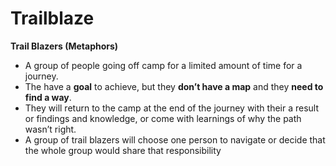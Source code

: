 # Trailblaze

**Trail Blazers (Metaphors)**

- A group of people going off camp for a limited amount of time for a journey.
- The have a **goal** to achieve, but they **don’t have a map** and they **need to find a way**.
- They will return to the camp at the end of the journey with their a result or findings and knowledge, or come with learnings of why the path wasn’t right.
- A group of trail blazers will choose one person to navigate or decide that the whole group would share that responsibility 